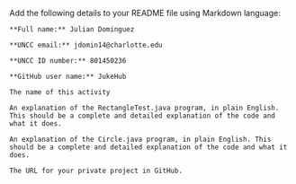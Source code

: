 Add the following details to your README file using Markdown language:

    **Full name:** Julian Dominguez

    **UNCC email:** jdomin14@charlotte.edu

    **UNCC ID number:** 801450236

    **GitHub user name:** JukeHub

    The name of this activity

    An explanation of the RectangleTest.java program, in plain English. This should be a complete and detailed explanation of the code and what it does.

    An explanation of the Circle.java program, in plain English. This should be a complete and detailed explanation of the code and what it does.

    The URL for your private project in GitHub.
